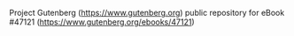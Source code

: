Project Gutenberg (https://www.gutenberg.org) public repository for eBook #47121 (https://www.gutenberg.org/ebooks/47121)
